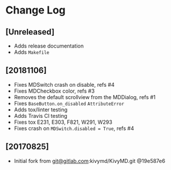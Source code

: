 # Change Log

## [Unreleased]

  - Adds release documentation
  - Adds `Makefile`

## [20181106]

  - Fixes MDSwitch crash on disable, refs #4
  - Fixes MDCheckbox color, refs #3
  - Removes the default scrollview from the MDDialog, refs #1
  - Fixes `BaseButton.on_disabled` `AttributeError`
  - Adds tox/linter testing
  - Adds Travis CI testing
  - Fixes tox E231, E303, F821, W291, W293
  - Fixes crash on `MDSwitch.disabled = True`, refs #4


## [20170825]

  - Initial fork from git@gitlab.com:kivymd/KivyMD.git @19e587e6
